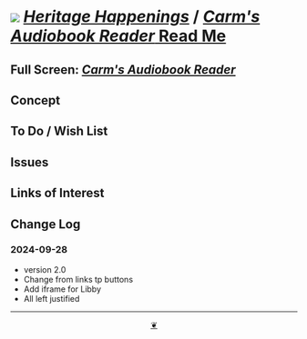 # [![](https://pushme-pullyou.github.io/assets/svg/mark-github.svg )](https://github.com/heritage-happenings/heritage-happenings.github.io "Source code on GitHub" ) [_Heritage Happenings_]( https://heritage-happenings.github.io/ "Home page" ) / [_Carm's Audiobook Reader_ Read Me]( https://heritage-happenings.github.io/#kiosk/README.md )


<!--@@@
<div class=iframe-resize ><iframe src=https://heritage-happenings.github.io/kisk height=100% width=100% ></iframe></div>
"_Carm's Audiobook Reader_" in a resizable window.
@@@-->

## Full Screen: [_Carm's Audiobook Reader_]( https://heritage-happenings.github.io/kisk )


## Concept


## To Do / Wish List


## Issues


## Links of Interest


## Change Log


### 2024-09-28

* version 2.0
* Change from links tp buttons
* Add iframe for Libby
* All left justified

***

<center title="Hello! Click me to go up to the top" ><a class=aDingbat href=javascript:window.scrollTo(0,0);> ❦ </a></center>
